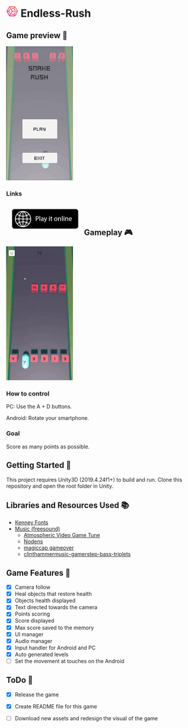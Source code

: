 # [![Game Logo](GitHub/logo/transparent-cube-icon-32.PNG)](https://github.com/Matvei-Fadeev/Endless-Rush) Endless-Rush

## Game preview :movie_camera:
![Game Preview](GitHub/gifs/preview.gif)

### Links
[<img alt='Play it online' align="left" src='GitHub/badges/play-online-badge.png' width="180px" style="padding:15px"/><br /><br />](https://simmer.io/@Krecker/snake-rush "Play it online")

## Gameplay :video_game:

![Game Preview](GitHub/gifs/gameplay.gif)

### How to control
PC: Use the A + D buttons.

Android: Rotate your smartphone.

### Goal

Score as many points as possible.

## Getting Started :traffic_light:
This project requires Unity3D (2019.4.24f1+) to build and run. Clone this repository and open the root folder in Unity.

## Libraries and Resources Used :books:

* [Kenney Fonts](https://www.kenney.nl/assets/kenney-fonts)
* [Music (freesound)](https://freesound.org/)
  * [Atmospheric Video Game Tune](https://freesound.org/people/SRJA_Gaming/sounds/545392/)
  * [Nodens](https://freesound.org/people/axtoncrolley/sounds/172707/)
  * [magiccap gameover](https://freesound.org/people/vanceparley/sounds/412082/)
  * [clinthammermusic-gamerstep-bass-triplets](https://freesound.org/people/Clinthammer/sounds/179511/)

## Game Features :checkered_flag:
- [X] Camera follow
- [X] Heal objects that restore health
- [X] Objects health displayed
- [X] Text directed towards the camera
- [X] Points scoring
- [X] Score displayed
- [X] Max score saved to the memory
- [X] UI manager
- [X] Audio manager
- [X] Input handler for Android and PC
- [X] Auto generated levels
- [ ] Set the movement at touches on the Android

## ToDo :bookmark_tabs:
- [X] Release the game
- [X] Create README file for this game

- [ ] Download new assets and redesign the visual of the game
